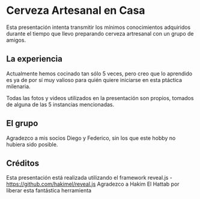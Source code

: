 Cerveza Artesanal en Casa
=========================

Esta presentación intenta transmitir los mínimos conocimientos adquiridos durante el tiempo que llevo preparando cerveza artresanal con un grupo de amigos.


La experiencia
--------------

Actualmente hemos cocinado tan sólo 5 veces, pero creo que lo aprendido es ya de por sí muy valioso para quién quiere iniciarse en esta ptáctica milenaria.

Todas las fotos y videos utilizados en la presentación son propios, tomados de alguna de las 5 instancias mencionadas.



El grupo
--------

Agradezco a mis socios Diego y Federico, sin los que este hobby no hubiera sido posible.



Créditos
--------

Esta presentación está realizada utilizando el framework reveal.js - https://github.com/hakimel/reveal.js
Agradezco a Hakim El Hattab por liberar esta fantástica herramienta
